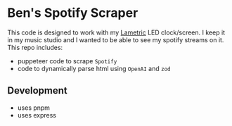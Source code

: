 # Ben's Spotify Scraper

This code is designed to work with my [Lametric](https://lametric.com/en-US) LED clock/screen. I keep it in my music studio and I wanted to be able to see my spotify streams on it. This repo includes:
- puppeteer code to scrape `Spotify`
- code to dynamically parse html using `OpenAI` and `zod`

## Development
- uses pnpm
- uses express